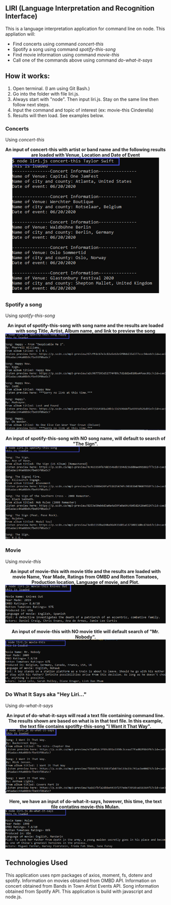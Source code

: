 ## LIRI (Language Interpretation and Recognition Interface)

This is a language interpretation application for command line on node.  This appliation will:
* Find concerts using command  _concert-this_
* Spotify a song using command  _spotify-this-song_
* Find movie information using command  _movie-this_
* Call one of the commands above using command _do-what-it-says_

## How it works:
1. Open terminal. (I am using Git Bash.)
2. Go into the folder with file liri.js.
3. Always start with "node". Then input liri.js. Stay on the same line then follow next steps.
4. Input the command and topic of interest (ex: movie-this Cinderella)
5. Results will then load. See examples below.

### Concerts 
Using _concert-this_
<p align="center"><b>An input of concert-this with artist or band name and the following results are loaded with Venue, Location and Date of Event</b>
<br>
<img src= "images/concertSearch2.png">
</p>

### Spotify a song
Using _spotify-this-song_
<p align="center"><b>An input of spotify-this-song with song name and the results are loaded with song Title, Artist, Album name, and link to preview the song</b>
<br>
<img src= "images/songSearch.png" width="700px">
</p>

<p align="center"><b>An input of spotify-this-song with NO song name, will default to search of "The Sign".</b>
<br>
<img src= "images/spotifyEmpty.png" width="700px">
</p>

### Movie
Using _movie-this_
<p align="center"><b>An input of movie-this with movie title and the results are loaded with movie Name, Year Made, Ratings from OMBD and Rotten Tomatoes, Production location, Language of movie, and Plot.</b>
<br>
<img src= "images/movieSearch.png">
</p>

<p align="center"><b>An input of movie-this with NO movie title will default search of "Mr. Nobody".</b>
<br>
<img src= "images/moviethisEmptyResults.png">
</p>


### Do What It Says aka "Hey Liri..."
Using _do-what-it-says_
<p align="center"><b>An input of do-what-it-says will read a text file containing command line. The results shown are based on what is in that text file. In this example, the text file contains spotifty-this-song "I Want it That Way".</b>
<br>
<img src= "images/dowhatitSaysSearch.png">
</p>

<p align="center"><b>Here, we have an input of do-what-it-says, however, this time, the text file contatins movie-this Mulan.</b>
<br>
<img src= "images/dowhatitSaysMovie.png">
</p>

## Technologies Used
This application uses npm packages of axios, moment, fs, dotenv and spotify. Information on movies obtained from OMBD API. Information on concert obtained from Bands in Town Artist Events API. Song information obtained from Spotify API. This application is build with javascript and node.js. 